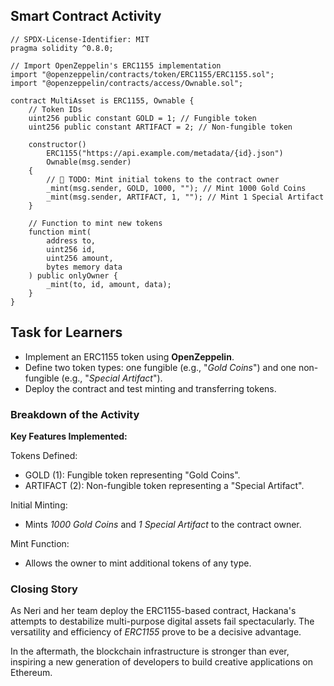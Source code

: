 ## Smart Contract Activity

```solidity
// SPDX-License-Identifier: MIT
pragma solidity ^0.8.0;

// Import OpenZeppelin's ERC1155 implementation
import "@openzeppelin/contracts/token/ERC1155/ERC1155.sol";
import "@openzeppelin/contracts/access/Ownable.sol";

contract MultiAsset is ERC1155, Ownable {
    // Token IDs
    uint256 public constant GOLD = 1; // Fungible token
    uint256 public constant ARTIFACT = 2; // Non-fungible token

    constructor()
        ERC1155("https://api.example.com/metadata/{id}.json")
        Ownable(msg.sender)
    {
        // 🚩 TODO: Mint initial tokens to the contract owner
        _mint(msg.sender, GOLD, 1000, ""); // Mint 1000 Gold Coins
        _mint(msg.sender, ARTIFACT, 1, ""); // Mint 1 Special Artifact
    }

    // Function to mint new tokens
    function mint(
        address to,
        uint256 id,
        uint256 amount,
        bytes memory data
    ) public onlyOwner {
        _mint(to, id, amount, data);
    }
}
```

## Task for Learners

- Implement an ERC1155 token using **OpenZeppelin**.
- Define two token types: one fungible (e.g., "_Gold Coins_") and one non-fungible (e.g., "_Special Artifact_").
- Deploy the contract and test minting and transferring tokens.

### Breakdown of the Activity

**Key Features Implemented:**

Tokens Defined:

- GOLD (1): Fungible token representing "Gold Coins".
- ARTIFACT (2): Non-fungible token representing a "Special Artifact".

Initial Minting:

- Mints _1000 Gold Coins_ and _1 Special Artifact_ to the contract owner.

Mint Function:

- Allows the owner to mint additional tokens of any type.

### Closing Story

As Neri and her team deploy the ERC1155-based contract, Hackana's attempts to destabilize multi-purpose digital assets fail spectacularly. The versatility and efficiency of _ERC1155_ prove to be a decisive advantage.

In the aftermath, the blockchain infrastructure is stronger than ever, inspiring a new generation of developers to build creative applications on Ethereum.
